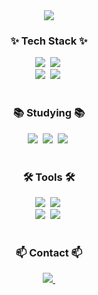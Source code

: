 <div align="center">
 <img src="https://capsule-render.vercel.app/api?type=wave&height=300&color=auto&text=Welcome%20to%20my%20GitHub:)&reversal=false" />
</div>

<!--내용 부분-->
<h3 align="center">✨ Tech Stack ✨</h3>
<div align="center">
 <img src="https://img.shields.io/badge/Java-ED8B00?style=for-the-badge&logo=openjdk&logoColor=white" />&nbsp
 <img src="https://img.shields.io/badge/Spring-6DB33F?style=for-the-badge&logo=spring&logoColor=white" />&nbsp
</div>

<div align="center">
  <img src="https://img.shields.io/badge/MySQL-005C84?style=for-the-badge&logo=mysql&logoColor=white" />&nbsp
  <img src="https://img.shields.io/badge/Oracle-F80000?style=for-the-badge&logo=oracle&logoColor=black" />&nbsp
</div>

<br>

<h3 align="center">📚 Studying 📚</h3>
<div align="center">
 <img src="https://img.shields.io/badge/GitHub_Actions-2088FF?style=for-the-badge&logo=github-actions&logoColor=white" />&nbsp
 <img src="https://img.shields.io/badge/Amazon_AWS-FF9900?style=for-the-badge&logo=amazonaws&logoColor=white" />&nbsp
 <img src="https://img.shields.io/badge/docker-%230db7ed.svg?style=for-the-badge&logo=docker&logoColor=white" />&nbsp
</div>

<br>

<h3 align="center">🛠 Tools 🛠</h3>
<div align="center">
  <img src="https://img.shields.io/badge/intellijidea-#0071C5?style=for-the-badge&logo=java&logoColor=black" />&nbsp
  <img src="https://img.shields.io/badge/git-%23F05033.svg?style=for-the-badge&logo=git&logoColor=white" />&nbsp
</div>

<div align="center">
 <img src="https://img.shields.io/badge/Notion-F3F3F3.svg?style=for-the-badge&logo=notion&logoColor=black" />&nbsp
 <img src="https://img.shields.io/badge/Notion-000000?style=for-the-badge&logo=notion&logoColor=white" />&nbsp
</div>

<br>

<h3 align="center">📫 Contact 📫</h3>
<div align="center">
  <a href="ehdtjq0909@gmail.com">
    <img
      src="https://img.shields.io/badge/ehdtjq0909@gmail.com-D14836?style=for-the-badge&logo=gmail&logoColor=white"/>&nbsp
  </a>
</div>
